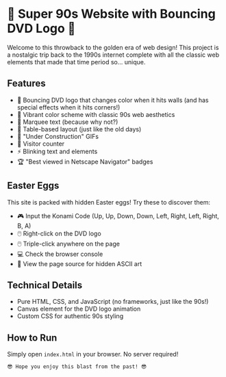 # 🌟 Super 90s Website with Bouncing DVD Logo 🌟

Welcome to this throwback to the golden era of web design! This project is a nostalgic trip back to the 1990s internet complete with all the classic web elements that made that time period so... unique.

## Features

- 💾 Bouncing DVD logo that changes color when it hits walls (and has special effects when it hits corners!)
- 🌈 Vibrant color scheme with classic 90s web aesthetics
- 🔄 Marquee text (because why not?)
- 📝 Table-based layout (just like the old days)
- 🚧 "Under Construction" GIFs
- 🔢 Visitor counter
- ⚡ Blinking text and elements
- 🏆 "Best viewed in Netscape Navigator" badges

## Easter Eggs

This site is packed with hidden Easter eggs! Try these to discover them:

- 🎮 Input the Konami Code (Up, Up, Down, Down, Left, Right, Left, Right, B, A)
- 🖱️ Right-click on the DVD logo
- 🖱️ Triple-click anywhere on the page
- 💻 Check the browser console
- 🧐 View the page source for hidden ASCII art

## Technical Details

- Pure HTML, CSS, and JavaScript (no frameworks, just like the 90s!)
- Canvas element for the DVD logo animation
- Custom CSS for authentic 90s styling

## How to Run

Simply open `index.html` in your browser. No server required!

```
😎 Hope you enjoy this blast from the past! 😎 